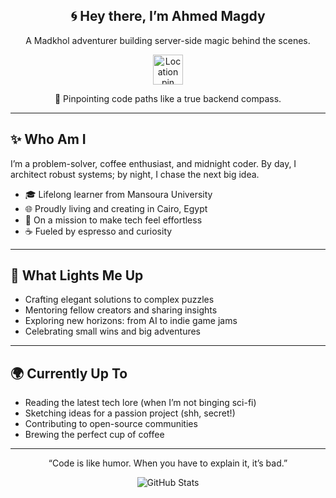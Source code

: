<section align="center">
  <h1>🌀 Hey there, I’m Ahmed Magdy</h1>
  <p>A Madkhol adventurer building server-side magic behind the scenes.</p>
  <img src="https://img.icons8.com/fluency-systems-filled/48/000000/marker.png" alt="Location pin" width="48"/>
  <p>📍 Pinpointing code paths like a true backend compass.</p>
</section>

---

## ✨ Who Am I

I’m a problem-solver, coffee enthusiast, and midnight coder. By day, I architect robust systems; by night, I chase the next big idea.

* 🎓 Lifelong learner from Mansoura University
* 🌐 Proudly living and creating in Cairo, Egypt
* 🚀 On a mission to make tech feel effortless
* ☕ Fueled by espresso and curiosity

---

## 🎯 What Lights Me Up

* Crafting elegant solutions to complex puzzles
* Mentoring fellow creators and sharing insights
* Exploring new horizons: from AI to indie game jams
* Celebrating small wins and big adventures

---

## 🌍 Currently Up To

* Reading the latest tech lore (when I’m not binging sci-fi)
* Sketching ideas for a passion project (shh, secret!)
* Contributing to open-source communities
* Brewing the perfect cup of coffee

---

<section align="center">
  <p>“Code is like humor. When you have to explain it, it’s bad.”</p>
  <img src="https://github-readme-stats.vercel.app/api?username=AMmadkhol41&show_icons=true&theme=radical" alt="GitHub Stats" />
</section>

